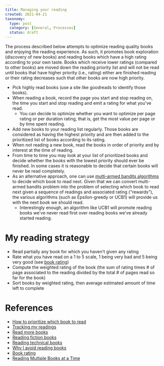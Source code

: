 ```yaml
---
title: Managing your reading
created: 2021-04-21
taxonomy:
  type: post
  category: [General, Processes]
  status: draft
---
```


The process described below attempts to optimize reading quality books and enjoying the reading experience. As such, it promotes book exploration (discovery of new books) and reading books which have a high rating according to your own taste. Books which receive lower ratings (compared to other books) are moved down the reading priority list and will not be read until books that have higher priority (i.e., rating) either are finished reading or their rating decreases such that other books are now high priority.

* Pick highly read books (use a site like goodreads to identify those books).
* When reading a book, record the page you start and stop reading on, the time you start and stop reading and emit a rating for what you've read.
	* You can decide to optimize whether you want to optimize per page rating or per duration rating, that is, get the most value per page or by time spent reading.
* Add new books to your reading list regularly. Those books are considered as having the highest priority and are then added to the prioritized list of books according to its rating.
* When not reading a new book, read the books in order of priority and by interest at the time of reading.
* From time to time you may look at your list of prioritized books and decide whether the books with the lowest priority should ever be finished. In some cases it is reasonable to decide that certain books will never be read completely.
* As an alternative approach, one can use [multi-armed bandits algorithms](https://en.wikipedia.org/wiki/Multi-armed_bandit) to decide which book to read next. Given that we can convert multi-armed bandits problem into the problem of selecting which book to read next given a sequence of readings and associated rating ("rewards"), the various algorithms (such as Epsilon-greedy or UCB1) will provide us with the next book we should read.
	* Interestingly enough, an algorithm like UCB1 will promote reading books we've never read first over reading books we've already started reading.

# My reading strategy
* Read partially any book for which you haven't given any rating
* Rate what you have read on a 1 to 5 scale, 1 being very bad and 5 being very good (see [book rating](../book-rating/article.md))
* Compute the weighted rating of the book (the sum of rating times # of page associated to the reading divided by the total # of pages read so far for the book)
* Sort books by weighted rating, then average estimated amount of time left to complete

# References
* [How to prioritize which book to read](../../questions/2020/01/06/article.md)
* [Tracking my readings](../../questions/2020/02/18/article.md)
* [Read more books](../../questions/2020/03/01/article.md)
* [Reading fiction books](../../questions/2020/03/17/article.md)
* [Reading technical books](../../questions/2020/03/18/article.md)
* [Why I avoid reading books](../../questions/2020/03/21/article.md)
* [Book rating](../book-rating/article.md)
* [Reading Multiple Books at a Time](https://juvoni.com/reading-multiple-books)

